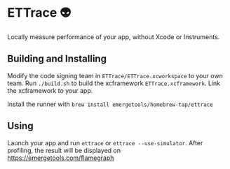 # ETTrace 👽

Locally measure performance of your app, without Xcode or Instruments.

## Building and Installing

Modify the code signing team in `ETTrace/ETTrace.xcworkspace` to your own team. Run `./build.sh` to build the xcframework `ETTrace.xcframework`. Link the xcframework to your app.

Install the runner with `brew install emergetools/homebrew-tap/ettrace`

## Using

Launch your app and run `ettrace` or `ettrace --use-simulator`. After profiling, the result will be displayed on https://emergetools.com/flamegraph

